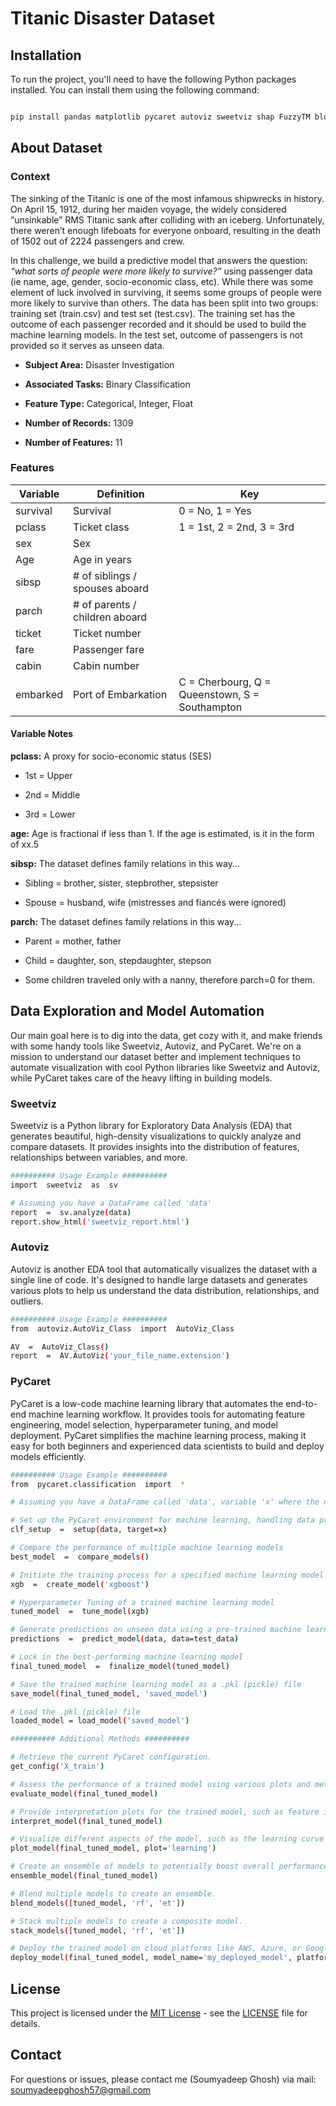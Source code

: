 # Titanic Disaster Dataset

  

## Installation

To run the project, you'll need to have the following Python packages installed. You can install them using the following command:
  
```bash

pip install pandas matplotlib pycaret autoviz sweetviz shap FuzzyTM blosc2 wordcloud popular cuml

```

## About Dataset 

### Context

The sinking of the Titanic is one of the most infamous shipwrecks in history. On April 15, 1912, during her maiden voyage, the widely considered “unsinkable” RMS Titanic sank after colliding with an iceberg. Unfortunately, there weren’t enough lifeboats for everyone onboard, resulting in the death of 1502 out of 2224 passengers and crew. 
<p>
In this challenge, we build a predictive model that answers the question: <i>“what sorts of people were more likely to survive?”</i> using passenger data (ie name, age, gender, socio-economic class, etc).  While there was some element of luck involved in surviving, it seems some groups of people were more likely to survive than others. The data has been split into two groups: training set (train.csv) and test set (test.csv). The training set has the outcome of each passenger recorded and it should be used to build the machine learning models. In the test set, outcome of passengers is not provided so it serves as unseen data.
</p>

-  **Subject Area:** Disaster Investigation

-  **Associated Tasks:** Binary Classification

-  **Feature Type:** Categorical, Integer, Float

-  **Number of Records:** 1309

-  **Number of Features:** 11

  

### Features

| Variable | Definition                          | Key                                     |
|----------|-------------------------------------|-----------------------------------------|
| survival | Survival                            | 0 = No, 1 = Yes                         |
| pclass   | Ticket class                        | 1 = 1st, 2 = 2nd, 3 = 3rd               |
| sex      | Sex                                 |                                         |
| Age      | Age in years                        |                                         |
| sibsp    | # of siblings / spouses aboard     |                                         |
| parch    | # of parents / children aboard     |                                         |
| ticket   | Ticket number                       |                                         |
| fare     | Passenger fare                      |                                         |
| cabin    | Cabin number                        |                                         |
| embarked | Port of Embarkation                 | C = Cherbourg, Q = Queenstown, S = Southampton |
  

#### Variable Notes

**pclass:** A proxy for socio-economic status (SES)

- 1st = Upper

- 2nd = Middle

- 3rd = Lower

  

**age:** Age is fractional if less than 1. If the age is estimated, is it in the form of xx.5 <br>

  

**sibsp:** The dataset defines family relations in this way...

- Sibling = brother, sister, stepbrother, stepsister

- Spouse = husband, wife (mistresses and fiancés were ignored)

  

**parch:** The dataset defines family relations in this way...

- Parent = mother, father

- Child = daughter, son, stepdaughter, stepson

- Some children traveled only with a nanny, therefore parch=0 for them.

 ## Data Exploration and Model Automation
Our main goal here is to dig into the data, get cozy with it, and make friends with some handy tools like Sweetviz, Autoviz, and PyCaret. We're on a mission to understand our dataset better and implement techniques to automate visualization with cool Python libraries like Sweetviz and Autoviz, while PyCaret takes care of the heavy lifting in building models.

### Sweetviz
Sweetviz is a Python library for Exploratory Data Analysis (EDA) that generates beautiful, high-density visualizations to quickly analyze and compare datasets. It provides insights into the distribution of features, relationships between variables, and more.
```bash
########## Usage Example ##########
import  sweetviz  as  sv

# Assuming you have a DataFrame called 'data'
report  =  sv.analyze(data)
report.show_html('sweetviz_report.html')
```

### Autoviz

Autoviz is another EDA tool that automatically visualizes the dataset with a single line of code. It's designed to handle large datasets and generates various plots to help us understand the data distribution, relationships, and outliers.
```bash
########## Usage Example ##########
from  autoviz.AutoViz_Class  import  AutoViz_Class

AV  =  AutoViz_Class()
report  =  AV.AutoViz('your_file_name.extension')
```

### PyCaret

PyCaret is a low-code machine learning library that automates the end-to-end machine learning workflow. It provides tools for automating feature engineering, model selection, hyperparameter tuning, and model deployment. PyCaret simplifies the machine learning process, making it easy for both beginners and experienced data scientists to build and deploy models efficiently.
```bash
########## Usage Example ##########
from  pycaret.classification  import  *

# Assuming you have a DataFrame called 'data', variable 'x' where the name of the target is stored and a DataFrame called 'test_data' which gives new unseen data.

# Set up the PyCaret environment for machine learning, handling data preprocessing, feature engineering, and other initial configurations to kickstart the model-building process
clf_setup  =  setup(data, target=x)

# Compare the performance of multiple machine learning models
best_model  =  compare_models()

# Initiate the training process for a specified machine learning model
xgb  =  create_model('xgboost')

# Hyperparameter Tuning of a trained machine learning model
tuned_model  =  tune_model(xgb)

# Generate predictions on unseen data using a pre-trained machine learning model
predictions  =  predict_model(data, data=test_data)

# Lock in the best-performing machine learning model
final_tuned_model  =  finalize_model(tuned_model)

# Save the trained machine learning model as a .pkl (pickle) file
save_model(final_tuned_model, 'saved_model')

# Load the .pkl (pickle) file
loaded_model = load_model('saved_model')

########## Additional Methods ##########

# Retrieve the current PyCaret configuration.
get_config('X_train')

# Assess the performance of a trained model using various plots and metrics.
evaluate_model(final_tuned_model)

# Provide interpretation plots for the trained model, such as feature importance plots. This function only supports tree based models for binary classification.
interpret_model(final_tuned_model)

# Visualize different aspects of the model, such as the learning curve or the feature interaction.
plot_model(final_tuned_model, plot='learning')

# Create an ensemble of models to potentially boost overall performance.
ensemble_model(final_tuned_model) 

# Blend multiple models to create an ensemble.
blend_models([tuned_model, 'rf', 'et'])

# Stack multiple models to create a composite model.
stack_models([tuned_model, 'rf', 'et'])

# Deploy the trained model on cloud platforms like AWS, Azure, or Google Cloud.
deploy_model(final_tuned_model, model_name='my_deployed_model', platform='aws', authentication={'bucket': 's3-bucket-name'})
```

## License

This project is licensed under the [MIT License](https://opensource.org/licenses/MIT) - see the [LICENSE](https://github.com/soumyadeepghoshGG/TItanic---Automated-Report-Gen-and-Training/blob/main/License.txt) file for details.

  

## Contact

For questions or issues, please contact me (Soumyadeep Ghosh) via mail: soumyadeepghosh57@gmail.com